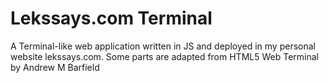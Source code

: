 # Lekssays.com Terminal
A Terminal-like web application written in JS and deployed in my personal website lekssays.com.
Some parts are adapted from HTML5 Web Terminal by Andrew M Barfield
